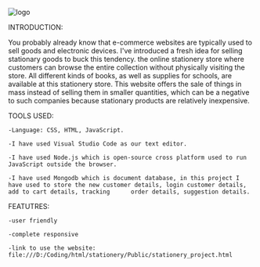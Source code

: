 ![logo](https://user-images.githubusercontent.com/86646613/210504131-43cb4e90-a6d5-4ae2-abbd-928403588528.jpg)


INTRODUCTION:

You probably already know that e-commerce websites are typically used to sell goods and electronic devices. I've introduced a fresh idea for selling stationary goods to buck this tendency. the online stationery store where customers can browse the entire collection without physically visiting the store. All different kinds of books, as well as supplies for schools, are available at this stationery store. This website offers the sale of things in mass instead of selling them in smaller quantities, which can be a negative to such companies because stationary products are relatively inexpensive.


TOOLS USED:

    -Language: CSS, HTML, JavaScript.

    -I have used Visual Studio Code as our text editor.

    -I have used Node.js which is open-source cross platform used to run JavaScript outside the browser.

    -I have used Mongodb which is document database, in this project I have used to store the new customer details, login customer details, add to cart details, tracking      order details, suggestion details.


FEATUTRES:

    -user friendly

    -complete responsive

    -link to use the website: file:///D:/Coding/html/stationery/Public/stationery_project.html
